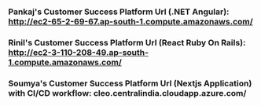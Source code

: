 ### Pankaj's Customer Success Platform Url (.NET Angular): http://ec2-65-2-69-67.ap-south-1.compute.amazonaws.com/

### Rinil's Customer Success Platform Url (React Ruby On Rails): http://ec2-3-110-208-49.ap-south-1.compute.amazonaws.com/ 

### Soumya's Customer Success Platform Url (Nextjs Application) with CI/CD workflow: cleo.centralindia.cloudapp.azure.com/
